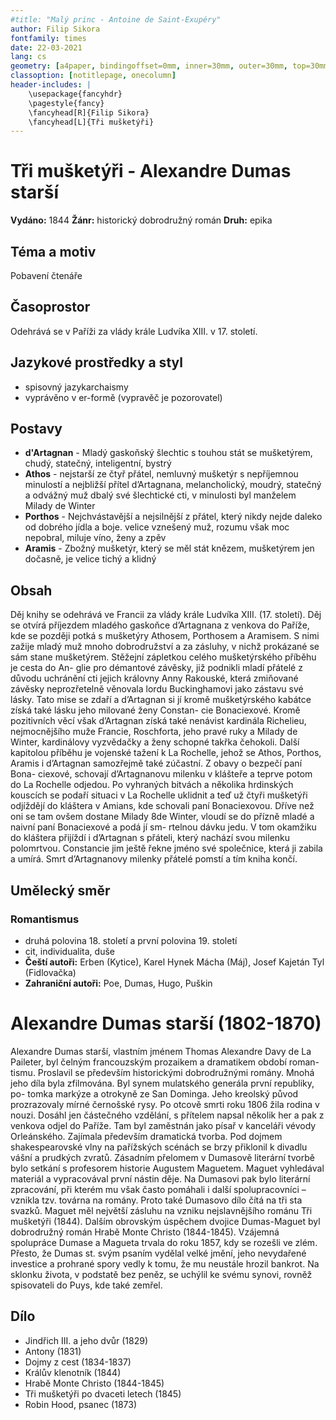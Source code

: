 ```yaml
---
#title: "Malý princ - Antoine de Saint-Exupéry"
author: Filip Sikora
fontfamily: times
date: 22-03-2021
lang: cs
geometry: [a4paper, bindingoffset=0mm, inner=30mm, outer=30mm, top=30mm, bottom=30mm]
classoption: [notitlepage, onecolumn]
header-includes: |
	\usepackage{fancyhdr}
	\pagestyle{fancy}
	\fancyhead[R]{Filip Sikora}
	\fancyhead[L]{Tři mušketýři}
---
```


# Tři mušketýři - Alexandre Dumas starší

**Vydáno:** 1844
**Žánr:** historický dobrodružný román **Druh:** epika

## Téma a motiv

Pobavenı́ čtenáře

## Časoprostor

Odehrává se v Pařı́ži za vlády krále Ludvı́ka XIII. v 17. stoletı́.

## Jazykové prostředky a styl

- spisovný jazykarchaismy
- vyprávěno v er-formě (vypravěč je pozorovatel)

## Postavy

- **d'Artagnan** - Mladý gaskoňský šlechtic s touhou stát se mušketýrem, chudý, statečný, inteligentnı́, bystrý
- **Athos** - nejstaršı́ ze čtyř přátel, nemluvný mušketýr s nepřı́jemnou minulostı́ a nejbližšı́ přı́tel d’Artagnana, melancholický, moudrý, statečný a odvážný muž dbalý své šlechtické cti, v minulosti byl manželem Milady de Winter
- **Porthos** - Nejchvástavějšı́ a nejsilnějšı́ z přátel, který nikdy nejde daleko od dobrého jı́dla a boje. velice vznešený muž, rozumu však moc nepobral, miluje vı́no, ženy a zpěv
- **Aramis** - Zbožný mušketýr, který se měl stát knězem, mušketýrem jen dočasně, je velice tichý a klidný

## Obsah

Děj knihy se odehrává ve Francii za vlády krále Ludvı́ka XIII. (17. stoletı́). Děj se otvı́rá přı́jezdem mladého gaskoňce d’Artagnana z venkova do Pařı́že, kde se později potká s mušketýry Athosem, Porthosem a Aramisem. S nimi zažije mladý muž mnoho dobrodružstvı́ a za zásluhy, v nichž prokázané se sám stane mušketýrem. Stěžejnı́ zápletkou celého mušketýrského přı́běhu je cesta do An- glie pro démantové závěsky, již podnikli mladı́ přátelé z důvodu uchráněnı́ cti jejich královny Anny Rakouské, která zmiňované závěsky neprozřetelně věnovala lordu Buckinghamovi jako zástavu své lásky. Tato mise se zdařı́ a d’Artagnan si jı́ kromě mušketýrského kabátce zı́ská také lásku jeho milované ženy Constan- cie Bonaciexové. Kromě pozitivnı́ch věcı́ však d’Artagnan zı́ská také nenávist kardinála Richelieu, nejmocnějšı́ho muže Francie, Roschforta, jeho pravé ruky a Milady de Winter, kardinálovy vyzvědačky a ženy schopné takřka čehokoli. Dalšı́ kapitolou přı́běhu je vojenské taženı́ k La Rochelle, jehož se Athos, Porthos, Aramis i d’Artagnan samozřejmě také zúčastnı́. Z obavy o bezpečı́ panı́ Bona- ciexové, schovajı́ d’Artagnanovu milenku v klášteře a teprve potom do La Rochelle odjedou. Po vyhraných bitvách a několika hrdinských kouscı́ch se podařı́ situaci v La Rochelle uklidnit a teď už čtyři mušketýři odjı́ždějı́ do kláštera v Amians, kde schovali panı́ Bonaciexovou. Dřı́ve než oni se tam ovšem dostane Milady 8de Winter, vloudı́ se do přı́zně mladé a naivnı́ panı́ Bonaciexové a podá jı́ sm- rtelnou dávku jedu. V tom okamžiku do kláštera přijı́ždı́ i d’Artagnan s přáteli, který nacházı́ svou milenku polomrtvou. Constancie jim ještě řekne jméno své společnice, která ji zabila a umı́rá. Smrt d’Artagnanovy milenky přátelé pomstı́ a tı́m kniha končı́.

## Umělecký směr

### Romantismus

- druhá polovina 18. století a první polovina 19. století
- cit, individualita, duše
- **Čeští autoři:** Erben (Kytice), Karel Hynek Mácha (Máj), Josef Kajetán Tyl (Fidlovačka)
- **Zahraniční autoři:** Poe, Dumas, Hugo, Puškin

# Alexandre Dumas staršı́ (1802-1870)

Alexandre Dumas staršı́, vlastnı́m jménem Thomas Alexandre Davy de La Paileter, byl čelným francouzským prozaikem a dramatikem obdobı́ roman- tismu. Proslavil se předevšı́m historickými dobrodružnými romány. Mnohá jeho dı́la byla zfilmována. Byl synem mulatského generála prvnı́ republiky, po- tomka markýze a otrokyně ze San Dominga. Jeho kreolský původ prozrazovaly mı́rné černošské rysy. Po otcově smrti roku 1806 žila rodina v nouzi. Dosáhl jen částečného vzdělánı́, s přı́telem napsal několik her a pak z venkova odjel do Pařı́že. Tam byl zaměstnán jako pı́sař v kanceláři vévody Orleánského. Zajı́mala předevšı́m dramatická tvorba. Pod dojmem shakespearovské vlny na pařı́žských scénách se brzy přiklonil k divadlu vášnı́ a prudkých zvratů. Zásadnı́m přelomem v Dumasově literárnı́ tvorbě bylo setkánı́ s profesorem historie Augustem Maguetem. Maguet vyhledával materiál a vypracovával prvnı́ nástin děje. Na Dumasovi pak bylo literárnı́ zpracovánı́, při kterém mu však často pomáhali i dalšı́ spolupracovnı́ci – vznikla tzv. továrna na romány. Proto také Dumasovo dı́lo čı́tá na tři sta svazků. Maguet měl největšı́ zásluhu na vzniku nejslavnějšı́ho románu Tři mušketýři (1844). Dalšı́m obrovským úspěchem dvojice Dumas-Maguet byl dobrodružný román Hrabě Monte Christo (1844-1845). Vzájemná spolupráce Dumase a Magueta trvala do roku 1857, kdy se rozešli ve zlém. Přesto, že Dumas st. svým psanı́m vydělal velké jměnı́, jeho nevydařené investice a prohrané spory vedly k tomu, že mu neustále hrozil bankrot. Na sklonku života, v podstatě bez peněz, se uchýlil ke svému synovi, rovněž spisovateli do Puys, kde také zemřel.

## Dílo

- Jindřich III. a jeho dvůr (1829)
- Antony (1831)
- Dojmy z cest (1834-1837)
- Králův klenotnı́k (1844)
- Hrabě Monte Christo (1844-1845)
- Tři mušketýři po dvaceti letech (1845)
- Robin Hood, psanec (1873)
